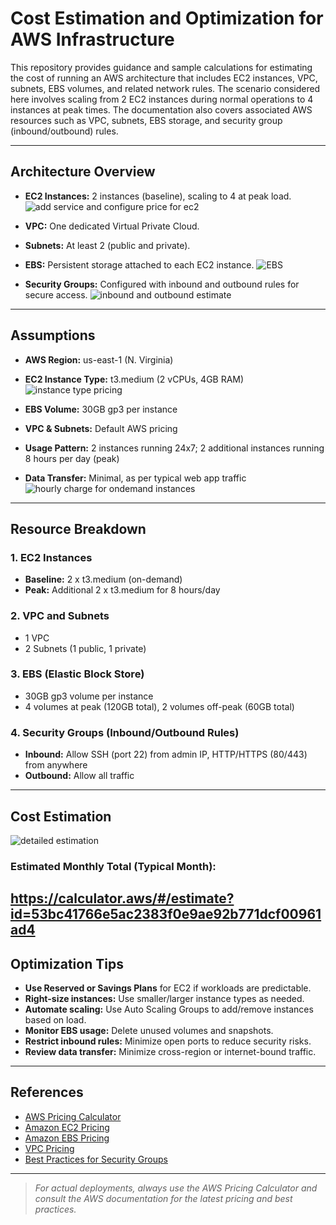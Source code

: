 # Cost Estimation and Optimization for AWS Infrastructure

This repository provides guidance and sample calculations for estimating the cost of running an AWS architecture that includes EC2 instances, VPC, subnets, EBS volumes, and related network rules. The scenario considered here involves scaling from 2 EC2 instances during normal operations to 4 instances at peak times. The documentation also covers associated AWS resources such as VPC, subnets, EBS storage, and security group (inbound/outbound) rules.


---

## Architecture Overview

- **EC2 Instances:** 2 instances (baseline), scaling to 4 at peak load.
  ![add service and configure price for ec2](https://github.com/user-attachments/assets/5d2133a3-59fc-4f9d-9a1c-5d7254fa023a)
- **VPC:** One dedicated Virtual Private Cloud.
- **Subnets:** At least 2 (public and private).
- **EBS:** Persistent storage attached to each EC2 instance.
  ![EBS](https://github.com/user-attachments/assets/79743ff2-1a26-4e23-99d0-2921861a1e97)

- **Security Groups:** Configured with inbound and outbound rules for secure access.
![inbound and outbound estimate](https://github.com/user-attachments/assets/04ea4ec5-7171-48a8-a818-dde863d095c2)


---

## Assumptions

- **AWS Region:** us-east-1 (N. Virginia)
- **EC2 Instance Type:** t3.medium (2 vCPUs, 4GB RAM)
![instance type pricing](https://github.com/user-attachments/assets/c51c78d7-c004-4414-af46-0934c4735337)

- **EBS Volume:** 30GB gp3 per instance
- **VPC & Subnets:** Default AWS pricing 
- **Usage Pattern:** 2 instances running 24x7; 2 additional instances running 8 hours per day (peak)
- **Data Transfer:** Minimal, as per typical web app traffic
![hourly charge for ondemand instances](https://github.com/user-attachments/assets/b18c2b03-29d9-4650-8be0-2aa068cebb05)

---

## Resource Breakdown

### 1. EC2 Instances

- **Baseline:** 2 x t3.medium (on-demand)
- **Peak:** Additional 2 x t3.medium for 8 hours/day

### 2. VPC and Subnets

- 1 VPC
- 2 Subnets (1 public, 1 private)

### 3. EBS (Elastic Block Store)

- 30GB gp3 volume per instance
- 4 volumes at peak (120GB total), 2 volumes off-peak (60GB total)

### 4. Security Groups (Inbound/Outbound Rules)

- **Inbound:** Allow SSH (port 22) from admin IP, HTTP/HTTPS (80/443) from anywhere
- **Outbound:** Allow all traffic

---

## Cost Estimation
![detailed estimation](https://github.com/user-attachments/assets/72b6d7fd-4bfb-4941-b587-6c011bf748d4)

### **Estimated Monthly Total (Typical Month):**

https://calculator.aws/#/estimate?id=53bc41766e5ac2383f0e9ae92b771dcf00961ad4
---

## Optimization Tips

- **Use Reserved or Savings Plans** for EC2 if workloads are predictable.
- **Right-size instances:** Use smaller/larger instance types as needed.
- **Automate scaling:** Use Auto Scaling Groups to add/remove instances based on load.
- **Monitor EBS usage:** Delete unused volumes and snapshots.
- **Restrict inbound rules:** Minimize open ports to reduce security risks.
- **Review data transfer:** Minimize cross-region or internet-bound traffic.

---

## References

- [AWS Pricing Calculator](https://calculator.aws.amazon.com/)
- [Amazon EC2 Pricing](https://aws.amazon.com/ec2/pricing/on-demand/)
- [Amazon EBS Pricing](https://aws.amazon.com/ebs/pricing/)
- [VPC Pricing](https://aws.amazon.com/vpc/pricing/)
- [Best Practices for Security Groups](https://docs.aws.amazon.com/vpc/latest/userguide/VPC_SecurityGroups.html)

---

> *For actual deployments, always use the AWS Pricing Calculator and consult the AWS documentation for the latest pricing and best practices.*
